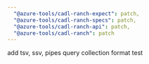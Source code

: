 ```yaml
---
  "@azure-tools/cadl-ranch-expect": patch,
  "@azure-tools/cadl-ranch-specs": patch,
  "@azure-tools/cadl-ranch-api": patch,
  "@azure-tools/cadl-ranch": patch
---
```


add tsv, ssv, pipes query collection format test
